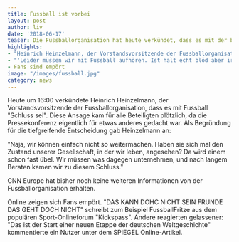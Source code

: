 ```yaml
---
title: Fussball ist vorbei
layout: post
author: liv
date: '2018-06-17'
teaser: Die Fussballorganisation hat heute verkündet, dass es mit der beliebten Sportart nun vorüber sei
highlights:
- "Heinrich Heinzelmann, der Vorstandsvorsitzende der Fussballorganisation, teilte heute in einer Pressekonferenz mit:"
- "'Leider müssen wir mit Fussball aufhören. Ist halt echt blöd aber irgendwann muss es zu Ende gehen'"
- Fans sind empört
image: "/images/fussball.jpg"
category: news
---
```


Heute um 16:00 verkündete Heinrich Heinzelmann, der Vorstandsvorsitzende der Fussballorganisation, dass es mit Fussball "Schluss sei".
Diese Ansage kam für alle Beteiligten plötzlich, da die Pressekonferenz eigentlich für etwas anderes gedacht war. Als Begründung für
die tiefgreifende Entscheidung gab Heinzelmann an:

"Naja, wir können einfach nicht so weitermachen. Haben sie sich mal den Zustand unserer Gesellschaft, in der wir leben, angesehen? Da
wird einem schon fast übel. Wir müssen was dagegen unternehmen, und nach langem Beraten kamen wir zu diesem Schluss."

CNN Europe hat bisher noch keine weiteren Informationen von der Fussballorganisation erhalten.

Online zeigen sich Fans empört. "DAS KANN DOHC NICHT SEIN FRUNDE DAS GEHT DOCH NICHT" schreibt zum Beispiel FussballFritze aus dem populären
Sport-Onlineforum "Kickspass". Andere reagierten gelassener: "Das ist der Start einer neuen Etappe der deutschen Weltgeschichte" kommentierte
ein Nutzer unter dem SPIEGEL Online-Artikel.
